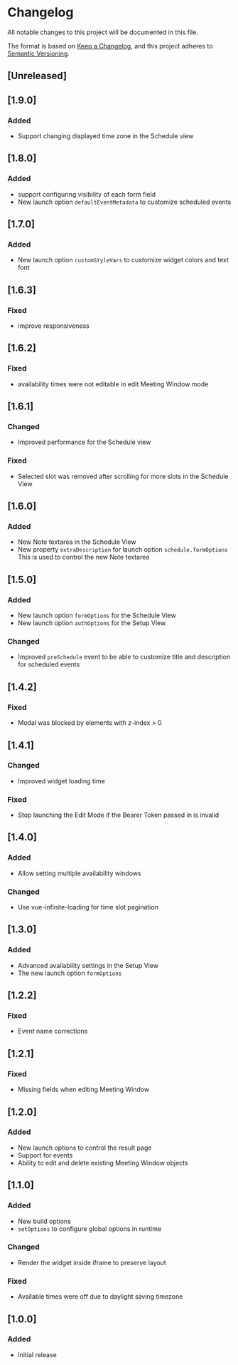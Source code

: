 # Changelog

All notable changes to this project will be documented in this file.

The format is based on [Keep a Changelog](https://keepachangelog.com/en/1.0.0/),
and this project adheres to [Semantic Versioning](https://semver.org/spec/v2.0.0.html).

## [Unreleased]


## [1.9.0]

### Added

- Support changing displayed time zone in the Schedule view

## [1.8.0]

### Added

- support configuring visibility of each form field
- New launch option `defaultEventMetadata` to customize scheduled events

## [1.7.0]

### Added

- New launch option `customStyleVars` to customize widget colors and text font

## [1.6.3]

### Fixed

- improve responsiveness

## [1.6.2]

### Fixed

- availability times were not editable in edit Meeting Window mode

## [1.6.1]

### Changed

- Improved performance for the Schedule view

### Fixed

- Selected slot was removed after scrolling for more slots in the Schedule View


## [1.6.0]

### Added

- New Note textarea in the Schedule View
- New property `extraDescription` for launch option `schedule.formOptions`
  This is used to control the new Note textarea

## [1.5.0]

### Added

- New launch option `formOptions` for the Schedule View
- New launch option `authOptions` for the Setup View

### Changed

- Improved `preSchedule` event to be able to customize title and description
  for scheduled events

## [1.4.2]

### Fixed
- Modal was blocked by elements with z-index > 0

## [1.4.1]

### Changed
- Improved widget loading time

### Fixed
- Stop launching the Edit Mode if the Bearer Token passed in is invalid

## [1.4.0]

### Added
- Allow setting multiple availability windows

### Changed
- Use vue-infinite-loading for time slot pagination

## [1.3.0]

### Added
- Advanced availability settings in the Setup View
- The new launch option `formOptions`

## [1.2.2]

### Fixed
- Event name corrections

## [1.2.1]

### Fixed
- Missing fields when editing Meeting Window

## [1.2.0]

### Added
- New launch options to control the result page
- Support for events
- Ability to edit and delete existing Meeting Window objects

## [1.1.0]

### Added
- New build options
- `setOptions` to configure global options in runtime

### Changed
- Render the widget inside iframe to preserve layout

### Fixed
- Available times were off due to daylight saving timezone

## [1.0.0]

### Added
- Initial release
